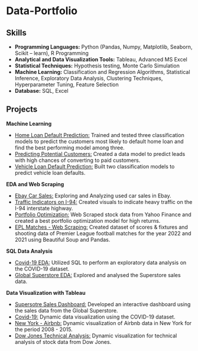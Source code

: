 # **Data-Portfolio**

## **Skills**
* **Programming Languages:** Python (Pandas, Numpy, Matplotlib, Seaborn, Scikit – learn), R Programming
* **Analytical and Data Visualization Tools:** Tableau, Advanced MS Excel
* **Statistical Techniques:** Hypothesis testing, Monte Carlo Simulation
* **Machine Learning:** Classification and Regression Algorithms, Statistical Inference, Exploratory Data Analysis, Clustering Techniques, Hyperparameter Tuning, Feature Selection
* **Database:** SQL, Excel  



## **Projects**
**Machine Learning**
* [Home Loan Default Prediction:](https://github.com/RohithVasu/Data-Portfolio/blob/main/Machine%20Learning/Home%20Loan%20Default%20Prediction.ipynb) Trained and tested three classification models to predict the customers most likely to default home loan and find the best performing model among three.
* [Predicting Potential Customers:](https://github.com/RohithVasu/Data-Portfolio/blob/main/Machine%20Learning/Predicting%20Potential%20Customers.ipynb) Created a data model to predict leads with high chances of converting to paid customers.
* [Vehicle Loan Default Prediction:](https://github.com/RohithVasu/Data-Portfolio/blob/main/Machine%20Learning/Vehicle%20Loan%20Default%20Prediction.ipynb) Built two classification models to predict vehicle loan defaults. 

**EDA and Web Scraping**
* [Ebay Car Sales:](https://github.com/RohithVasu/Data-Portfolio/blob/main/EDA%20and%20Web%20Scraping/Exploring%20Ebay%20Car%20Sales.ipynb) Exploring and Analyzing used car sales in Ebay.
* [Traffic Indicators on I-94:](https://github.com/RohithVasu/Data-Portfolio/blob/main/EDA%20and%20Web%20Scraping/Finding%20Heavy%20Traffic%20Indicators%20on%20I-94.ipynb) Created visuals to indicate heavy traffic on the I-94 interstate highway.
* [Portfolio Optimization:](https://github.com/RohithVasu/Data-Portfolio/blob/main/EDA%20and%20Web%20Scraping/Portfolio%20Optimization.ipynb) Web Scraped stock data from Yahoo Finance and created a best portfolio optimization model for high returns.
* [EPL Matches - Web Scraping:](https://github.com/RohithVasu/Data-Portfolio/blob/main/EDA%20and%20Web%20Scraping/Web%20Scraping%20Football%20Matches.ipynb) Created dataset of scores & fixtures and shooting data of Premier League football matches for the year 2022 and 2021 using Beautiful Soup and Pandas.

**SQL Data Analysis**
* [Covid-19 EDA:](https://github.com/RohithVasu/Data-Portfolio/blob/main/Data%20Analysis%20with%20SQL/Covid-19%20Data%20Exploration.sql) Utilized SQL to perform an exploratory data analysis on the COVID-19 dataset.
* [Global Superstore EDA:](https://github.com/RohithVasu/Data-Portfolio/blob/main/Data%20Analysis%20with%20SQL/Global%20Superstore%20EDA.sql) Explored and analysed the Superstore sales data.

**Data Visualization with Tableau**
* [Supersotre Sales Dashboard:](https://public.tableau.com/app/profile/rohith7195/viz/SalesDashboard_16811394803280/Dashboard1) Developed an interactive dashboard using the sales data from the Global Superstore.
* [Covid-19:](https://public.tableau.com/app/profile/rohith7195/viz/Covid-19_16811358965140/Dashboard1) Dynamic data visualization using the COVID-19 dataset.
* [New York - Airbnb:](https://public.tableau.com/app/profile/rohith7195/viz/NewYork-Airbnb/NYAirbnb) Dynamic visualization of Airbnb data in New York for the period 2008 - 2015.
* [Dow Jones Technical Analysis:](https://public.tableau.com/app/profile/rohith7195/viz/DowJonesTechnicalAnalysis_16753378698510/DowJonesTechnialAnalysis) Dynamic visualization for technical analysis of stock data from Dow Jones.


